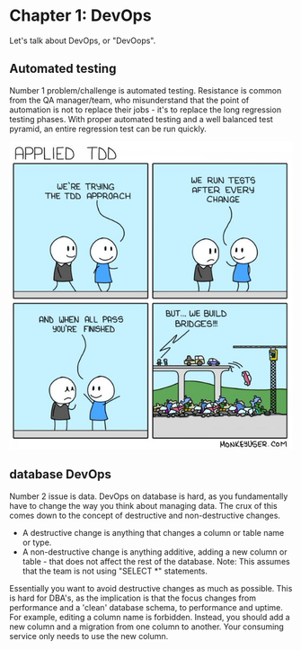 # Chapter 1: DevOps

Let's talk about DevOps, or "DevOops".

## Automated testing
Number 1 problem/challenge is automated testing. Resistance is common from the QA manager/team, who misunderstand that the point of automation is not to replace their jobs - it's to replace the long regression testing phases. With proper automated testing and a well balanced test pyramid, an entire regression test can be run quickly.

![TDD](assets/TDDAndBridges.png "TDD and bridges")

## database DevOps
Number 2 issue is data. DevOps on database is hard, as you fundamentally have to change the way you think about managing data. The crux of this comes down to the concept of destructive and non-destructive changes.

- A destructive change is anything that changes a column or table name or type. 
- A non-destructive change is anything additive, adding a new column or table - that does not affect the rest of the database. Note: This assumes that the team is not using "SELECT \*" statements. 

Essentially you want to avoid destructive changes as much as possible. This is hard for DBA's, as the implication is that the focus changes from performance and a 'clean' database schema, to performance and uptime. For example, editing a column name is forbidden. Instead, you should add a new column and a migration from one column to another. Your consuming service only needs to use the new column.
